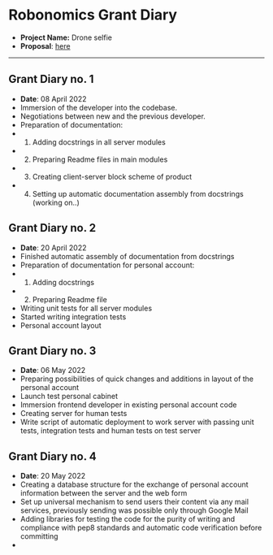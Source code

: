 # Robonomics Grant Diary


* **Project Name:** Drone selfie
* **Proposal**: [here](https://github.com/airalab/robonomics-grant-program/tree/main/proposals/ds.md)


---

## Grant Diary no. 1

* **Date**: 08 April 2022
* Immersion of the developer into the codebase. 
* Negotiations between new and the previous developer. 
* Preparation of documentation:
* 1. Adding docstrings in all server modules
* 2. Preparing Readme files in main modules
* 3. Creating client-server block scheme of product
* 4. Setting up automatic documentation assembly from docstrings (working on..)

## Grant Diary no. 2

* **Date**: 20 April 2022
* Finished automatic assembly of documentation from docstrings
* Preparation of documentation for personal account:
* 1. Adding docstrings
* 2. Preparing Readme file
* Writing unit tests for all server modules
* Started writing integration tests
* Personal account layout

## Grant Diary no. 3

* **Date**: 06 May 2022
* Preparing possibilities of quick changes and additions in layout of the personal account
* Launch test personal cabinet  
* Immersion frontend developer in existing personal account code
* Creating server for human tests
* Write script of automatic deployment to work server with passing unit tests, integration tests and human tests on test server

## Grant Diary no. 4
* **Date**: 20 May 2022
* Creating a database structure for the exchange of personal account information between the server and the web form
* Set up universal mechanism to send users their content via any mail services, previously sending was possible only through Google Mail
* Adding libraries for testing the code for the purity of writing and compliance with pep8 standards and automatic code verification before committing
* 
